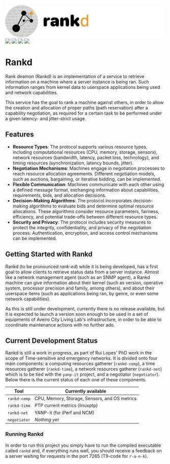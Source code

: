 <img src="docs/logo/long.png"  width="500" height="102">
<a href="https://code.nap.av.it.pt/ruieduardo.fa.lopes/rankd/-/wikis/home" rel="some text"><img src="https://img.shields.io/badge/wiki-repo%20wiki-blue"></a>
<img src="https://img.shields.io/badge/build-none-inactive">
<img src="https://img.shields.io/badge/docs-none-inactive">
<img src="https://img.shields.io/badge/version-0.1.0%20(rev E)-green">

# Rankd

Rank deamon (Rankd) is an implementation of a service to retrieve information on a machine where a server instance is being ran. Such information ranges from kernel data to userspace applications being used and network capabilities.

This service has the goal to rank a machine against others, in order to allow the creation and allocation of proper paths (path reservation) after a capability negotiation, as required for a certain task to be performed under a given latency- and jitter-strict usage.

## Features

* **Resource Types**: The protocol supports various resource types, including computational resources (CPU, memory, storage, sensors), network resources (bandwidth, latency, packet loss, technology), and timing resources (synchronization, latency bounds, jitter).
* **Negotiation Mechanisms**: Machines engage in negotiation processes to reach resource allocation agreements. Different negotiation models, such as auctions, bargaining, or iterative bidding, can be implemented.
* **Flexible Communication**: Machines communicate with each other using a defined message format, exchanging information about capabilities, requirements, bids, and allocation decisions.
* **Decision-Making Algorithms**: The protocol incorporates decision-making algorithms to evaluate bids and determine optimal resource allocations. These algorithms consider resource parameters, fairness, efficiency, and potential trade-offs between different resource types.
* **Security and Privacy**: The protocol includes security measures to protect the integrity, confidentiality, and privacy of the negotiation process. Authentication, encryption, and access control mechanisms can be implemented.

## Getting Started with Rankd

Rankd (to be pronounced _rank-ed_) while it is being developed, has a first goal to allow clients to retrieve status data from a server instance. Almost like a network management agent (such as an SNMP agent), a Rankd machine can give information about their kernel (such as version, operative system, processor precision and family, among others), and about their userspace items (such as applications being ran, by genre, or even some network capabilities).

As this is still under development, currently there is no release available, but it is expected to launch a version soon enough to be used in a set of equipments of Aveiro City Living Lab's infrastructure, in order to be able to coordinate maintenance actions with no further ado.

## Current Development Status

Rankd is still a work in progress, as part of Rui Lopes' PhD work in the scope of Time-sensitive and emergency networks. It is divided onto four main components: a computing resources gatherer (`rankd-comp`), a time resources gatherer (`rankd-time`), a network resources gatherer (`rankd-net`) which is to be tied with the `yanp-it` project, and a negotiator (`negotiator`). Below there is the current status of each one of these components.

| **Tool**      | **Currently available**                       |
|---------------|-----------------------------------------------|
| `rankd-comp`  | CPU, Memory, Storage, Sensors, and OS metrics |
| `rankd-time`  | PTP current metrics (linuxptp)                |
| `rankd-net`   | YANP-it (for iPerf and NCM)                   |
| `negotiator`  | _Nothing yet_                                 |

### Running Rankd

In order to run this project you simply have to run the compiled executable called `rankd` and, if everything runs well, you should receive a feedback on a server waiting for requests in the port 7265 (T9-code for `r-a-n-k`).
